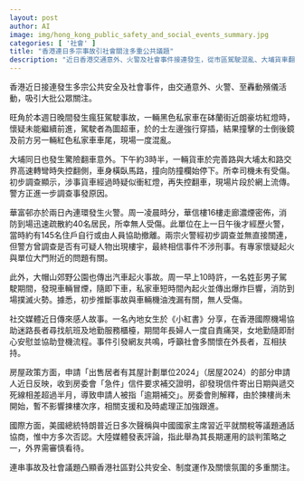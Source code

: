 ```yaml
---
layout: post
author: AI
image: img/hong_kong_public_safety_and_social_events_summary.jpg
categories: [ '社會' ]
title: "香港連日多宗事故引社會關注多重公共議題"
description: "近日香港交通意外、火警及社會事件接連發生，從市區駕駛混亂、大埔貨車翻側，到華富邨連環火警、大帽山汽車爆炸，均引發安全隱憂。社交媒體上亦有市民助人故事獲關注，反映社會對關懷弱勢的呼聲。同時，居屋申請疑似『急件』通知延誤亦引起居民不滿。國際方面，中美溝通風波備受關注。多宗事件突顯本地公共安全、行政操作及人際支持需持續檢視與改進。"
---
```

香港近日接連發生多宗公共安全及社會事件，由交通意外、火警、至轟動殯儀活動，吸引大批公眾關注。

旺角於本週日晚間發生瘋狂駕駛事故，一輛黑色私家車在砵蘭街近朗豪坊紅燈時，懷疑未能繼續前進，駕駛者為圖超車，於的士左邊強行穿插，結果撞擊的士倒後鏡及前方另一輛紅色私家車車尾，現場一度混亂。

大埔同日也發生驚險翻車意外。下午約3時半，一輛貨車於完善路與大埔太和路交界高速轉彎時失控翻側，車身橫臥馬路，撞向防撞欄始停下。所幸司機未有受傷。初步調查顯示，涉事貨車經過時疑似衝紅燈，再失控翻車，現場片段於網上流傳。警方正進一步調查事發原因。

華富邨亦於兩日內連環發生火警。周一凌晨時分，華信樓16樓走廊濃煙密佈，消防到場迅速疏散約40名居民，所幸無人受傷。此單位在上一日午後才經歷火警，當時約有145名住戶自行或由人員協助撤離。兩宗火警經初步調查並無直接關連，但警方曾調查是否有可疑人物出現樓宇，最終相信事件不涉刑事。有專家懷疑起火與單位大門附近的問題有關。

此外，大帽山郊野公園也傳出汽車起火事故。周一早上10時許，一名姓彭男子駕駛期間，發現車輛冒煙，隨即下車，私家車短時間內起火並傳出爆炸巨響，消防到場撲滅火勢。據悉，初步推斷事故與車輛機油洩漏有關，無人受傷。

社交媒體近日傳來感人故事。一名內地女生於《小紅書》分享，在香港國際機場協助迷路長者尋找航班及地勤服務櫃檯，期間年長婦人一度自責痛哭，女地勤隨即耐心安慰並協助登機流程。事件引發網友共鳴，呼籲社會多關懷在外長者，互相扶持。

房屋政策方面，申請「出售居者有其屋計劃單位2024」（居屋2024）的部分申請人近日反映，收到房委會「急件」信件要求補交證明，卻發現信件寄出日期與遞交死線相差超過半月，導致申請人被指「逾期補交」。房委會則解釋，由於揀樓尚未開始，暫不影響揀樓次序，相關支援和及時處理正加強跟進。

國際方面，美國總統特朗普近日多次聲稱與中國國家主席習近平就關稅等議題通話協商，惟中方多次否認。大陸媒體發表評論，指此舉為其長期運用的談判策略之一，外界需審慎看待。

連串事故及社會議題凸顯香港社區對公共安全、制度運作及關懷氛圍的多重關注。